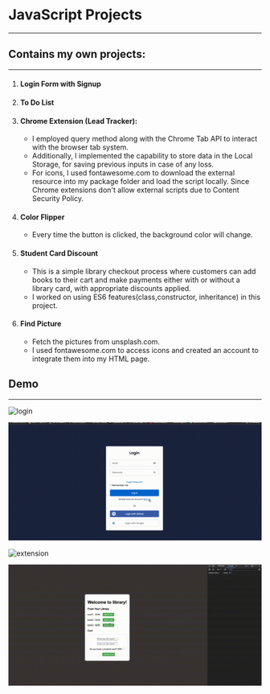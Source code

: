# JavaScript Projects
* * *
## Contains my own projects:
* * *
1. #### Login Form with Signup
2. #### To Do List
3. #### Chrome Extension (Lead Tracker):
    * I employed query method along with the Chrome Tab API to interact with the browser tab system. 
    * Additionally, I implemented the capability to store data in the Local Storage, for saving previous inputs in case of any loss. 
    * For icons, I used fontawesome.com to download the external resource into my package folder and load the script locally. Since Chrome extensions don't allow external scripts due to Content Security Policy. 
4. #### Color Flipper
    * Every time the button is clicked, the background color will change.
5. #### Student Card Discount
    * This is a simple library checkout process where customers can add books to their cart and make payments either with or without a library card, with appropriate discounts applied.
    * I worked on using ES6 features(class,constructor, inheritance) in this project.
6. #### Find Picture
    * Fetch the pictures from unsplash.com.
    * I used fontawesome.com to access icons and created an account to integrate them into my HTML page.
## Demo
* * *

![login](img/practice-list.gif)

![todolist](img/login.gif)

![extension](img/extension.gif)

![student](img/studentDiscount.gif)